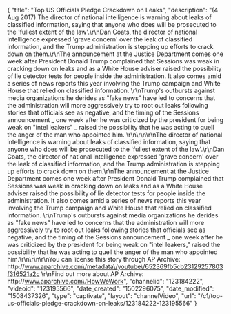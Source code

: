 {
    "title": "Top US Officials Pledge Crackdown on Leaks",
    "description": "(4 Aug 2017) The director of national intelligence is warning about leaks of classified information, saying that anyone who does will be prosecuted to the 'fullest extent of the law'.\r\nDan Coats, the director of national intelligence expressed 'grave concern' over the leak of classified information, and the Trump administration is stepping up efforts to crack down on them.\r\nThe announcement at the Justice Department comes one week after President Donald Trump complained that Sessions was weak in cracking down on leaks and as a White House adviser raised the possibility of lie detector tests for people inside the administration. It also comes amid a series of news reports this year involving the Trump campaign and White House that relied on classified information. \r\nTrump's outbursts against media organizations he derides as \"fake news\" have led to concerns that the administration will more aggressively try to root out leaks following stories that officials see as negative, and the timing of the Sessions announcement _ one week after he was criticized by the president for being weak on \"intel leakers\" _ raised the possibility that he was acting to quell the anger of the man who appointed him. \r\n\r\n\r\nThe director of national intelligence is warning about leaks of classified information, saying that anyone who does will be prosecuted to the 'fullest extent of the law'.\r\nDan Coats, the director of national intelligence expressed 'grave concern' over the leak of classified information, and the Trump administration is stepping up efforts to crack down on them.\r\nThe announcement at the Justice Department comes one week after President Donald Trump complained that Sessions was weak in cracking down on leaks and as a White House adviser raised the possibility of lie detector tests for people inside the administration. It also comes amid a series of news reports this year involving the Trump campaign and White House that relied on classified information. \r\nTrump's outbursts against media organizations he derides as \"fake news\" have led to concerns that the administration will more aggressively try to root out leaks following stories that officials see as negative, and the timing of the Sessions announcement _ one week after he was criticized by the president for being weak on \"intel leakers,\" raised the possibility that he was acting to quell the anger of the man who appointed him.\r\n\r\n\r\nYou can license this story through AP Archive: http:\/\/www.aparchive.com\/metadata\/youtube\/652369fb5cb23129257803f316521a2c \r\nFind out more about AP Archive: http:\/\/www.aparchive.com\/HowWeWork",
    "channelid": "123184222",
    "videoid": "123195566",
    "date_created": "1502296075",
    "date_modified": "1508437326",
    "type": "captivate",
    "layout": "channelVideo",
    "url": "\/c1\/top-us-officials-pledge-crackdown-on-leaks\/123184222-123195566"
}
